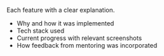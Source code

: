 Each feature with a clear explanation.
- Why and how it was implemented
- Tech stack used
- Current progress with relevant screenshots
- How feedback from mentoring was incorporated
